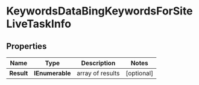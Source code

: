 # KeywordsDataBingKeywordsForSiteLiveTaskInfo


## Properties

| Name | Type | Description | Notes |
|------------ | ------------- | ------------- | -------------|
**Result** | **IEnumerable<KeywordsDataBingKeywordsForSiteLiveResultInfo>** | array of results |[optional]|
